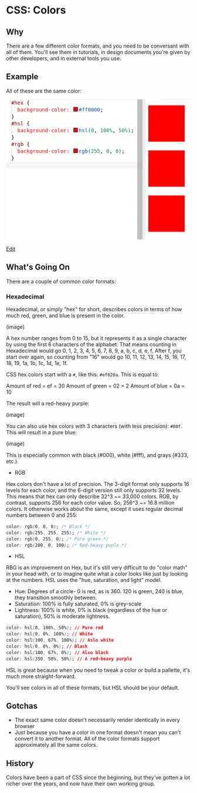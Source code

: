 # CSS: Colors

## Why

There are a few different color formats, and you need to be conversant with all of them. You'll see them in tutorials, in design documents you're given by other developers, and in external tools you use.

## Example

All of these are the same color:

![3 boxes with different color models that are the same color](screenshots/same-color.png)

[Edit](https://codesandbox.io/s/ecstatic-sun-qdulk?file=/index.css)

## What's Going On

There are a couple of common color formats:

### Hexadecimal

Hexadecimal, or simply "hex" for short, describes colors in terms of how much red, green, and blue is present in the color.

(image)

A hex number ranges from 0 to 15, but it represents it as a single character by using the first 6 characters of the alphabet. That means counting in Hexadecimal would go 0, 1, 2, 3, 4, 5, 6, 7, 8, 9, a, b, c, d, e, f. After f, you start over again, so counting from "16" would go 10, 11, 12, 13, 14, 15, 16, 17, 18, 19, 1a, 1b, 1c, 1d, 1e, 1f.

CSS hex colors start with a `#`, like this: `#ef020a`. This is equal to:

Amount of red = ef = 30
Amount of green = 02 = 2
Amount of blue = 0a = 10

The result will a red-heavy purple:

(image)

You can also use hex colors with 3 characters (with less precision): `#00f`. This will result in a pure blue:

(image)

This is especially common with black (#000), white (#fff), and grays (#333, etc.).

* RGB

Hex colors don't have a lot of precision. The 3-digit format only supports 16 levels for each color, and the 6-digit version still only supports 32 levels. This means that hex can only describe 32^3 ~= 33,000 colors. RGB, by contrast, supports 256 for each color value. So, 256^3 ~= 16.8 million colors. It otherwise works about the same, except it uses regular decimal numbers between 0 and 255:

```css
color: rgb(0, 0, 0); /* Black */
color: rgb(255, 255, 255); /* White */
color: rgb(0, 255, 0); /* Pure green */
color: rgb(200, 0, 100); /* Red-heavy puple */
```

* HSL

RBG is an improvement on Hex, but it's still very difficult to do "color math" in your head with, or to imagine quite what a color looks like just by looking at the numbers. HSL uses the "hue, saturation, and light" model.

* Hue: Degrees of a circle- 0 is red, as is 360. 120 is green, 240 is blue, they transition smoothly between.
* Saturation: 100% is fully saturated, 0% is grey-scale
* Lightness: 100% is white, 0% is black (regardless of the hue or saturation), 50% is moderate lightness.

```css
color: hsl(0, 100%, 50%); // Pure red
color: hsl(0, 0%, 100%); // White
color: hsl(100, 67%, 100%); // Aslo white
color: hsl(0, 0%, 0%); // Black
color: hsl(100, 67%, 0%); // Also black
color: hsl(350, 50%, 50%); // A red-heavy purple
```

HSL is great because when you need to tweak a color or build a pallette, it's much more straight-forward.

You'll see colors in all of these formats, but HSL should be your default.

## Gotchas

* The exact same color doesn't necessarily render identically in every browser
* Just because you have a color in one format doesn't mean you can't convert it to another format. All of the color formats support approximately all the same colors.

## History

Colors have been a part of CSS since the beginning, but they've gotten a lot richer over the years, and now have their own working group.
